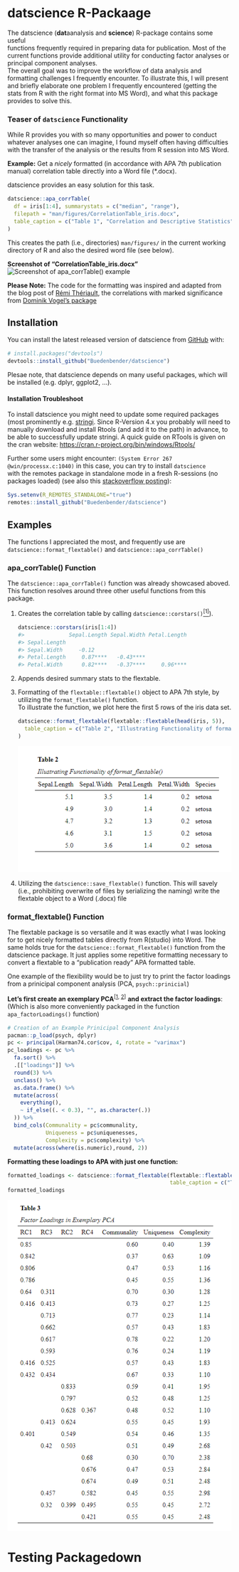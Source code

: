 
<!-- README.md is generated from README.Rmd. Please edit that file -->

# datscience R-Packaage

<!-- badges: start -->
<!-- badges: end -->

The datscience (**dat**aanalysis and **science**) R-package contains
some useful  
functions frequently required in preparing data for publication. Most of
the current functions provide additional utility for conducting factor
analyses or principal component analyses.  
The overall goal was to improve the workflow of data analysis and
formatting challenges I frequently encounter. To illustrate this, I will
present and briefly elaborate one problem I frequently encountered
(getting the stats from R with the right format into MS Word), and what
this package provides to solve this.

### Teaser of `datscience` Functionality

While R provides you with so many opportunities and power to conduct
whatever analyses one can imagine, I found myself often having
difficulties with the transfer of the analysis or the results from R
session into MS Word.

**Example:** Get a *nicely* formatted (in accordance with APA 7th
publication manual) correlation table directly into a Word file
(\*.docx).

datscience provides an easy solution for this task.

``` r
datscience::apa_corrTable(
  df = iris[1:4], summarystats = c("median", "range"),
  filepath = "man/figures/CorrelationTable_iris.docx",
  table_caption = c("Table 1", "Correlation and Descriptive Statistics")
)
```

This creates the path (i.e., directories) `man/figures/` in the current
working directory of R and also the desired word file (see below).

**Screenshot of “CorrelationTable\_iris.docx”** ![Screenshot of
apa\_corrTable() example](man/figures/README-apa_corrTableExample.png)

**Please Note:** The code for the formatting was inspired and adapted
from the blog post of [Rémi
Thériault](https://remi-theriault.com/blog_table.html), the correlations
with marked significance from [Dominik Vogel’s
package](https://rdrr.io/github/DominikVogel/vogelR/src/R/output.R)

### 

## Installation

You can install the latest released version of datscience from
[GitHub](https://github.com/Buedenbender/datscience#readme) with:

``` r
# install.packages("devtools")
devtools::install_github("Buedenbender/datscience")
```

Plesae note, that datscience depends on many useful packages, which will
be installed (e.g. dplyr, ggplot2, …).

#### Installation Troubleshoot

To install datscience you might need to update some required packages
(most prominently e.g.
[stringi](https://cran.r-project.org/web/packages/stringi/index.html).
Since R-Version 4.x you probably will need to manually download and
install Rtools (and add it to the path) in advance, to be able to
successfully update stringi. A quick guide on RTools is given on the
cran website: <https://cran.r-project.org/bin/windows/Rtools/>

Further some users might encounter:
`(System Error 267 @win/processx.c:1040)` in this case, you can try to
install `datscience`  
with the remotes package in standalone mode in a fresh R-sessions (no
packages loaded) (see also this [stackoverflow
posting](https://stackoverflow.com/q/68400661/7318488)):

``` r
Sys.setenv(R_REMOTES_STANDALONE="true")
remotes::install_github("Buedenbender/datscience")
```

## Examples

The functions I appreciated the most, and frequently use are
`datscience::format_flextable()` and `datscience::apa_corrTable()`

### apa\_corrTable() Function

The `datscience::apa_corrTable()` function was already showcased aboved.
This function resolves around three other useful functions from this
package.

1.  Creates the correlation table by calling
    `datscience::corstars()`[<sup>\[1\]</sup>](https://rdrr.io/github/DominikVogel/vogelR/src/R/output.R)).

    ``` r
    datscience::corstars(iris[1:4])
    #>              Sepal.Length Sepal.Width Petal.Length
    #> Sepal.Length                                      
    #> Sepal.Width     -0.12                             
    #> Petal.Length     0.87****   -0.43****             
    #> Petal.Width      0.82****   -0.37****     0.96****
    ```

2.  Appends desired summary stats to the flextable.

3.  Formatting of the `flextable::flextable()` object to APA 7th style,
    by utilizing the `format_flextable()` function.  
    To illustrate the function, we plot here the first 5 rows of the
    iris data set.

    ``` r
    datscience::format_flextable(flextable::flextable(head(iris, 5)),
      table_caption = c("Table 2", "Illustrating Functionality of format_flextable()")
    )
    ```

    ![test](man/figures/README-format_flextableIris.png)

4.  Utilizing the `datscience::save_flextable()` function. This will
    savely (i.e., prohibiting overwrite of files by serializing the
    naming) write the flextable object to a Word (.docx) file

### format\_flextable() Function

The flextable package is so versatile and it was exactly what I was
looking for to get nicely formatted tables directly from R(studio) into
Word. The same holds true for the `datscience::format_flextable()`
function from the datscience package. It just applies some repetitive
formatting necessary to convert a flextable to a “publication ready” APA
formatted table.

One example of the flexibility would be to just try to print the factor
loadings from a prinicipal component analysis (PCA, `psych::prinicial`)

**Let’s first create an exemplary
PCA**<sup>\[[1](https://www.rdocumentation.org/packages/datasets/versions/3.6.2/topics/Harman74.cor),
[2](https://personality-project.org/r/psych/help/principal.html)\]</sup>
**and extract the factor loadings**:  
(Which is also more conveniently packaged in the function
`apa_factorLoadings()` function)

``` r
# Creation of an Example Prinicipal Component Analysis
pacman::p_load(psych, dplyr)
pc <- principal(Harman74.cor$cov, 4, rotate = "varimax")
pc_loadings <- pc %>%
  fa.sort() %>%
  .[["loadings"]] %>%
  round(3) %>%
  unclass() %>%
  as.data.frame() %>%
  mutate(across(
    everything(),
    ~ if_else((. < 0.3), "", as.character(.))
  )) %>% 
  bind_cols(Communality = pc$communality,
            Uniqueness = pc$uniquenesses,
            Complexity = pc$complexity) %>% 
  mutate(across(where(is.numeric),round, 2))
```

**Formatting these loadings to APA with just one function:**

``` r
formatted_loadings <- datscience::format_flextable(flextable::flextable(pc_loadings),
                                                   table_caption = c("Table 3","Factor Loadings in Exemplary PCA"))
formatted_loadings
```

![imagefailedtoload](man/figures/README-format_flextableExample.png)

# Testing Packagedown

<!-- ### Additional Remarks -->
<!-- To Be Added Vignette on "Normal" Factor Analysis -->
<!-- #TODO: INCLUDE Reference to Vignettes OR Include Factor Analysis -->
<!-- Minor Changes to Test Github Workflow -->
